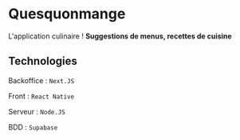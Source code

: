 # Quesquonmange

L'application culinaire !
**Suggestions de menus, recettes de cuisine**

## Technologies

Backoffice : `Next.JS`

Front : `React Native`

Serveur : `Node.JS`

BDD : `Supabase`
